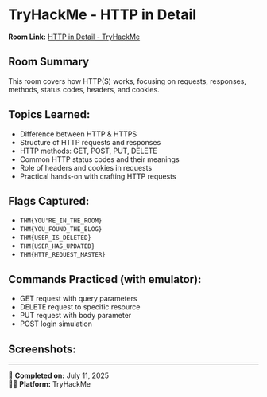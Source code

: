 # TryHackMe - HTTP in Detail

**Room Link:** [HTTP in Detail - TryHackMe](https://tryhackme.com/room/httpindetail)

## Room Summary
This room covers how HTTP(S) works, focusing on requests, responses, methods, status codes, headers, and cookies.

## Topics Learned:
- Difference between HTTP & HTTPS
- Structure of HTTP requests and responses
- HTTP methods: GET, POST, PUT, DELETE
- Common HTTP status codes and their meanings
- Role of headers and cookies in requests
- Practical hands-on with crafting HTTP requests

## Flags Captured:
- `THM{YOU'RE_IN_THE_ROOM}`
- `THM{YOU_FOUND_THE_BLOG}`
- `THM{USER_IS_DELETED}`
- `THM{USER_HAS_UPDATED}`
- `THM{HTTP_REQUEST_MASTER}`

## Commands Practiced (with emulator):
- GET request with query parameters
- DELETE request to specific resource
- PUT request with body parameter
- POST login simulation

## Screenshots:


---

📅 **Completed on:** July 11, 2025  
🧑‍💻 **Platform:** TryHackMe  
